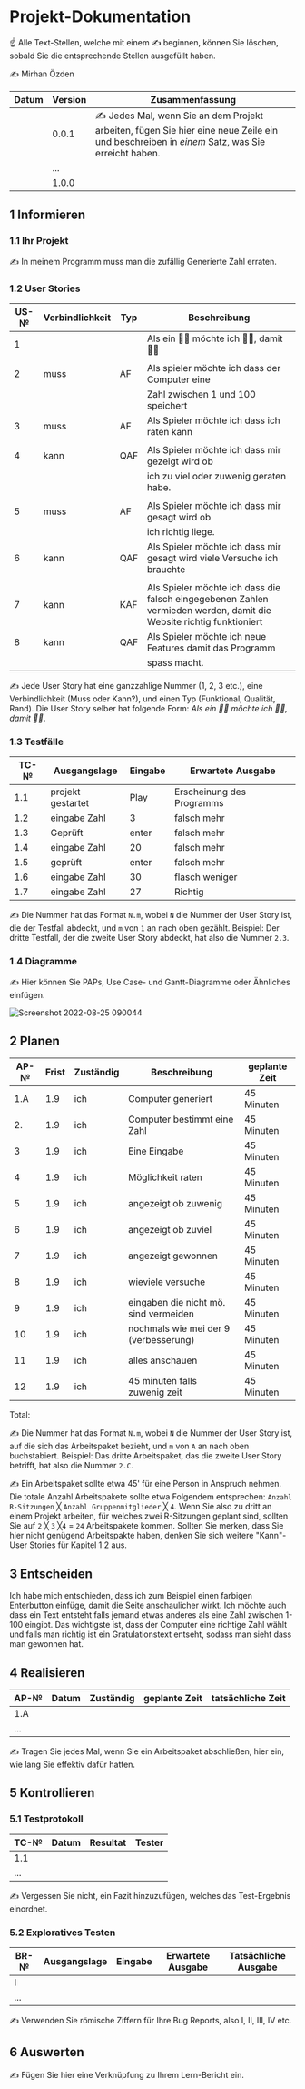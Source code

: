 # Projekt-Dokumentation

☝️ Alle Text-Stellen, welche mit einem ✍️ beginnen, können Sie löschen, sobald Sie die entsprechende Stellen ausgefüllt haben.

✍️ Mirhan Özden

| Datum | Version | Zusammenfassung                                              |
| ----- | ------- | ------------------------------------------------------------ |
|       | 0.0.1   | ✍️ Jedes Mal, wenn Sie an dem Projekt arbeiten, fügen Sie hier eine neue Zeile ein und beschreiben in *einem* Satz, was Sie erreicht haben. |
|       | ...     |                                                              |
|       | 1.0.0   |                                                              |

## 1 Informieren

### 1.1 Ihr Projekt

✍️ In meinem Programm muss man die zufällig Generierte Zahl erraten.

### 1.2 User Stories

| US-№ | Verbindlichkeit | Typ  | Beschreibung                       |
| ---- | --------------- | ---- | ---------------------------------- |
| 1    |                 |      | Als ein 🤷‍♂️ möchte ich 🤷‍♂️, damit 🤷‍♂️ |
|      |                 |      |                                    |
| 2    |  muss           | AF   |Als spieler möchte ich dass der Computer eine|
|      |                 |      |   Zahl zwischen 1 und 100 speichert  |
|3     |  muss           | AF   |Als Spieler möchte ich dass ich raten kann|
|      |                 |      |
| 4    |   kann          | QAF  |Als Spieler möchte ich dass mir gezeigt wird ob|
|      |                 |      |   ich zu viel oder zuwenig geraten habe.|
|      |                 |      |
|  5   | muss            | AF   | Als Spieler möchte ich dass mir gesagt wird ob|
|      |                 |      |  ich richtig liege.  |
|  6   |     kann        | QAF  |Als Spieler möchte ich dass mir gesagt wird viele Versuche ich brauchte|                 
|      |                 |      |
|  7   |      kann       | KAF  | Als Spieler möchte ich dass die falsch eingegebenen Zahlen vermieden werden, damit die Website richtig funktioniert|
|  8   |     kann        | QAF  |Als Spieler möchte ich neue Features damit das Programm|
|      |                 |      |spass macht.                                           |


✍️ Jede User Story hat eine ganzzahlige Nummer (1, 2, 3 etc.), eine Verbindlichkeit (Muss oder Kann?), und einen Typ (Funktional, Qualität, Rand). Die User Story selber hat folgende Form: *Als ein 🤷‍♂️ möchte ich 🤷‍♂️, damit 🤷‍♂️*.

### 1.3 Testfälle

| TC-№ | Ausgangslage | Eingabe | Erwartete Ausgabe |
| ---- | ------------ | ------- | ----------------- |
| 1.1  |  projekt gestartet | Play| Erscheinung des Programms|
| 1.2  | eingabe Zahl |  3      |  falsch mehr      |
| 1.3  | Geprüft      | enter   |  falsch mehr      |
| 1.4  | eingabe Zahl | 20      |  falsch mehr      |
| 1.5  | geprüft      | enter   |  falsch mehr      |
| 1.6  | eingabe Zahl | 30      |  flasch weniger   |
| 1.7  | eingabe Zahl |  27     | Richtig           |


✍️ Die Nummer hat das Format `N.m`, wobei `N` die Nummer der User Story ist, die der Testfall abdeckt, und `m` von `1` an nach oben gezählt. Beispiel: Der dritte Testfall, der die zweite User Story abdeckt, hat also die Nummer `2.3`.

### 1.4 Diagramme

✍️ Hier können Sie PAPs, Use Case- und Gantt-Diagramme oder Ähnliches einfügen.




![Screenshot 2022-08-25 090044](https://user-images.githubusercontent.com/111046193/186597295-b20527dc-8f5d-432c-a5f8-5af200c65a3a.png)




## 2 Planen

| AP-№ | Frist | Zuständig | Beschreibung | geplante Zeit |
| ---- | ----- | --------- | ------------ | ------------- |
| 1.A  | 1.9   | ich       | Computer generiert        |   45 Minuten  |
| 2.   | 1.9   | ich       |  Computer bestimmt eine Zahl  |   45 Minuten  |
| 3    | 1.9   | ich       | Eine Eingabe             |   45 Minuten  |
| 4    | 1.9   | ich       | Möglichkeit raten             |   45 Minuten  |
| 5    | 1.9   | ich       |  angezeigt ob zuwenig             |   45 Minuten  |
| 6    | 1.9   | ich       |  angezeigt ob zuviel           |   45 Minuten  |
| 7    | 1.9   | ich       | angezeigt gewonnen             |   45 Minuten  |
| 8    | 1.9   | ich       | wieviele versuche             |   45 Minuten  |
| 9    | 1.9   | ich       |  eingaben die nicht mö. sind vermeiden            |   45 Minuten  |
| 10   | 1.9   | ich       |   nochmals wie mei der 9 (verbesserung)           |   45 Minuten  |
| 11   | 1.9   | ich       |   alles anschauen           |   45 Minuten  |
| 12   | 1.9   | ich       |   45 minuten falls zuwenig zeit           |   45 Minuten  |

Total: 

✍️ Die Nummer hat das Format `N.m`, wobei `N` die Nummer der User Story ist, auf die sich das Arbeitspaket bezieht, und `m` von `A` an nach oben buchstabiert. Beispiel: Das dritte Arbeitspaket, das die zweite User Story betrifft, hat also die Nummer `2.C`.

✍️ Ein Arbeitspaket sollte etwa 45' für eine Person in Anspruch nehmen. Die totale Anzahl Arbeitspakete sollte etwa Folgendem entsprechen: `Anzahl R-Sitzungen` ╳ `Anzahl Gruppenmitglieder` ╳ `4`. Wenn Sie also zu dritt an einem Projekt arbeiten, für welches zwei R-Sitzungen geplant sind, sollten Sie auf `2` ╳ `3` ╳`4` = `24` Arbeitspakete kommen. Sollten Sie merken, dass Sie hier nicht genügend Arbeitspakte haben, denken Sie sich weitere "Kann"-User Stories für Kapitel 1.2 aus.

## 3 Entscheiden

Ich habe mich entschieden, dass ich zum Beispiel einen farbigen Enterbutton einfüge, damit die Seite anschaulicher wirkt. Ich möchte auch dass ein Text entsteht falls jemand etwas anderes als eine Zahl zwischen 1-100 eingibt. Das wichtigste ist, dass der Computer eine richtige Zahl wählt und falls man richtig ist ein Gratulationstext entseht, sodass man sieht dass man gewonnen hat.

## 4 Realisieren

| AP-№ | Datum | Zuständig | geplante Zeit | tatsächliche Zeit |
| ---- | ----- | --------- | ------------- | ----------------- |
| 1.A  |       |           |               |                   |
| ...  |       |           |               |                   |

✍️ Tragen Sie jedes Mal, wenn Sie ein Arbeitspaket abschließen, hier ein, wie lang Sie effektiv dafür hatten.

## 5 Kontrollieren

### 5.1 Testprotokoll

| TC-№ | Datum | Resultat | Tester |
| ---- | ----- | -------- | ------ |
| 1.1  |       |          |        |
| ...  |       |          |        |

✍️ Vergessen Sie nicht, ein Fazit hinzuzufügen, welches das Test-Ergebnis einordnet.

### 5.2 Exploratives Testen

| BR-№ | Ausgangslage | Eingabe | Erwartete Ausgabe | Tatsächliche Ausgabe |
| ---- | ------------ | ------- | ----------------- | -------------------- |
| I    |              |         |                   |                      |
| ...  |              |         |                   |                      |

✍️ Verwenden Sie römische Ziffern für Ihre Bug Reports, also I, II, III, IV etc.

## 6 Auswerten

✍️ Fügen Sie hier eine Verknüpfung zu Ihrem Lern-Bericht ein.
